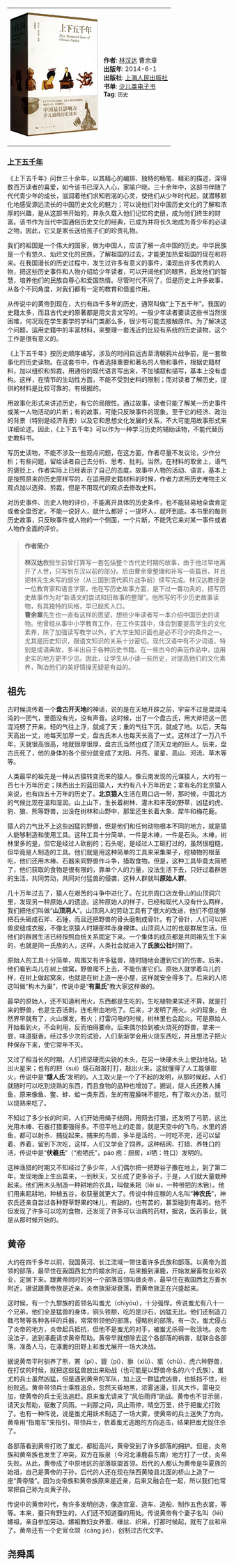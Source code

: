<table>
<tr>
<td>
<img src="/img/books/上下五千年.jpg" width=200px />
</td>
<td>
<p>
<b>作者</b>: <a href="https://book.douban.com/author/4566263/">林汉达</a> 曹余章<br/>
<b>出版年</b>: 2014-6-1<br/>
<b>出版社</b>: <a href="https://book.douban.com/press/2733">上海人民出版社</a>
<br/>
<b>书单</b>: <a href="https://www.douban.com/doulist/17252701/">少儿类电子书</a>
<br/>
<b>Tag</b>: <code>历史</code> <br/>
</p>
</td>
</tr>
</table>

### [上下五千年](https://book.douban.com/subject/26256572/)<!-- {docsify-ignore} -->

《上下五千年》问世三十余年，以其精心的编排、独特的畅笔、精彩的描述，深得数百万读者的喜爱，如今该书已深入人心，家喻户晓。三十余年中，这部书伴随了代代青少年的成长，滋润着他们求知若渴的心灵，使他们从少年时代起，就潜移默化地感受源远流长的中国历史文化的魅力；可以说他们对中国历史文化的了解和浓厚的兴趣，是从这部书开始的，并永久载入他们记忆的史册，成为他们终生的财富。该书作为当代中国通俗历史文化的经典，已成为并将长久地成为青少年的必读之物，因此，它又是家长送给孩子们的珍贵礼物。

我们的祖国是一个伟大的国家，做为中国人，应该了解一点中国的历史。中华民族是一个有悠久、灿烂文化的民族，了解祖国的过去，才能更加热爱祖国的现在和将来。在我国漫长的历史过程中，发生过许多有意义的事件，涌现出许多优秀的人物，把这些历史事件和人物介绍给少年读者，可以开阔他们的眼界，启发他们的智慧，培养他们的民族自尊心和爱国热情。尽管时代不同了，但是历史上许多故事，从各个不同角度，对我们都有一定的教育和借鉴作用。

从传说中的黄帝到现在，大约有四千多年的历史，通常叫做“上下五千年”。我国的史籍太多，而且古代史的原著都是用文言文写的。一般少年读者要读这些书当然很困难，何况现在学生要学的学科门类那么多，很少有可能去接触原作。为了解决这个问题，运用史籍中的丰富材料，来整理一套浅近的比较有系统的历史读物，这个工作是很有意义的。

《上下五千年》按历史顺序编写，涉及的时间自远古至清朝鸦片战争前，是一套故事化的历史读物。在这套书中，作者选择重要和著名的人物和事件，根据史籍材料，加以组织和剪裁，用通俗的现代语言写出来，不加铺叙和描写，基本上没有虚构。这样，在情节的生动性方面，不能不受到史料的限制；而对读者了解历史，提供的材料是比较可靠的，有根据的。

用故事化形式来讲述历史，有它的局限性。通过故事，读者只能了解某一历史事件或某一人物活动的片断；有的故事，可能只反映事件的现象。至于它的经济、政治的背景（特别是经济背景）以及它和思想文化发展的关系，不大可能用故事形式来详细论述。因此，《上下五千年》可以作为一种学习历史的辅助读物，不能代替历史教科书。

写历史读物，不能不涉及一些观点问题，在这方面，作者尽量不发议论，少作分析；有些问题，留给读者自己去分析、思考、批判。当然，在材料的取舍上，语气的褒贬上，作者实际上已经表示了自己的态度。故事中人物的活动、语言，基本上是按照原来的历史原样写的，在运用原史籍材料的时候，作者力求用历史唯物主义观点加以选择、剪裁，但是不用现代的观点去修改史料。

对历史事件、历史人物的评价，不能离开具体的历史条件，也不能轻易地全盘肯定或者全盘否定。不能一说好人，就什么都好；一提坏人，就坏到底。本书里的每则历史故事，只反映事件或人物的一个侧面，一个片断，不能凭它来对某一事件或者人物作全面的评价。

>#### 作者简介<!-- {docsify-ignore} -->
>**林汉达**教授生前曾打算写一套包括整个古代史时期的故事，由于他过早地离开了人世，只写到东汉以前的部分。后由曹余章整理和补写一些篇目，并且把林先生未写的部分（从三国到清代鸦片战争前）续写完成。林汉达教授是一位教育家和语言学家，他在写历史故事方面，是下过一番功夫的，把写历史故事作为对“新语文的尝试和旧故事的整理”。他所写的不少历史故事读物，有其独特的风格，早已脍炙人口。  
>**曹余章**先生也一直有这样的愿望，想给少年读者写一本介绍中国历史的读物。他曾经从事中小学教育工作，在工作实践中，体会到要提高学生的文化素养，除了加强读写教学以外，扩大学生知识面也是必不可少的条件之一。尤其是历史知识，跟语文知识的关系十分密切。现代汉语中有不少词语，特别是成语典故，多半出自于各种历史书籍。在一些古今的典范作品中，运用史实的地方更不少见。因此，让学生从小读一些历史，对提高他们的文化素养，陶冶他们的美好情操无疑是有益的。  

## 祖先

古时候流传着一个**盘古开天地**的神话，说的是在天地开辟之前，宇宙不过是混混沌沌的一团气，里面没有光，没有声音。这时候，出了一个盘古氏，用大斧把这一团混沌劈了开来。轻的气往上浮，就成了天；重的气往下沉，就成了地。以后，天每天高出一丈，地每天加厚一丈，盘古氏本人也每天长高了一丈。这样过了一万八千年，天就很高很高，地就很厚很厚，盘古氏当然也成了顶天立地的巨人。后来，盘古氏死了，他的身体的各个部分就变成了太阳、月亮、星星、高山、河流、草木等等。

人类最早的祖先是一种从古猿转变而来的猿人。像云南发现的元谋猿人，大约有一百七十万年历史；陕西出土的蓝田猿人，大约有八十万年历史；拿有名的北京猿人来说，也有四五十万年的历史了。**北京猿人**生活在周口店一带，那时候，中国北方的气候比现在温和湿润。山上山下，生长着树林、灌木和丰茂的野草，凶猛的虎、豹、狼、熊等野兽，出没在树林和山野中，那里还生长着大象、犀牛和梅花鹿。

猿人的力气比不上这些凶猛的野兽，但是他们和任何动物根本不同的地方，就是猿人能够制造和使用工具。这种工具十分简单，一件是木棒，一件是石头。木棒，树林里多的是，但它是经过人砍削的；石头呢，是经过人工砸打过的，虽然很粗糙，但毕竟是人制造的工具。他们就是用这种简单的工具来采集果子，挖植物的根茎吃，他们还用木棒、石器来同野兽作斗争，猎取食物。但是，这种工具毕竟太简陋了，他们获取的食物是很有限的，靠单个人的力量，没法生活下去，只好过着群居的生活，共同劳动，共同对付猛兽的侵袭，这种人群就叫**原始人群**。

几十万年过去了，猿人在艰苦的斗争中进化了。在北京周口店龙骨山的山顶洞穴里，发现另一种原始人的遗迹。这种原始人的样子，已经和现代人没有什么两样，我们把他们叫做“**山顶洞人**”。山顶洞人的劳动工具有了很大的改进，他们不但能够把石头砸成石斧、石锤，而且还把野兽的骨头磨制成骨针。有了骨针，人们可以把兽皮缝成衣服，不像北京猿人时期那样赤身裸体。山顶洞人过的也是群居生活，但他们的群居生活已经按照血统关系固定下来。一个集体的成员都是共同祖先生下来的，也就是同一氏族的人，这样，人类社会就进入了**氏族公社**时期了。

原始人的工具十分简单，周围又有许多猛兽，随时随地会遭到它们的伤害。后来，他们看到鸟儿在树上做窝，野兽爬不上去，不能伤害它们。原始人就学着鸟儿的样，在树上做起窝来，也就是在树上造一座小屋，这样就安全得多了。后来的人把这叫做“构木为巢”，传说中是“**有巢氏**”教大家这样做的。

最早的原始人，还不知道利用火，东西都是生吃的，生吃植物果实还不算，就是打来的野兽，也是生吞活剥，连毛带血地吃了。后来，才发明了用火。火的现象，自然界早就有了，火山爆发，有火；打雷闪电的时候，树林里也会起火。可是原始人开始看到火，不会利用，反而怕得要命。后来偶尔捡到被火烧死的野兽，拿来一尝，味道挺香。经过多少次的试验，人们渐渐学会用火烧东西吃，并且想法子把火种保存下来，使它常年不灭。

又过了相当长的时期，人们把坚硬而尖锐的木头，在另一块硬木头上使劲地钻，钻出火星来；也有的把（suì）燧石敲敲打打，敲出火来。这就懂得了人工能够取火，传说中是“**燧人氏**”发明的。人工取火是一个了不起的发明，从那时候起，人们就随时可以吃到烧熟的东西，而且食物的品种也增加了。据说，燧人氏还教人捕鱼，原来像鱼、鳖、蚌、蛤一类东西，生的有腥臊味不能吃，有了取火办法，就可以烧熟来吃了。

不知过了多少长的时间，人们开始用绳子结网，用网去打猎，还发明了弓箭，这比光用木棒、石器打猎要强得多。不但平地上的走兽，就是天空中的飞鸟，水里的游鱼，都可以射杀、捕捉起来。捕来的鸟兽，多半是活的，一时吃不完，还可以留着、养着，留到下次吃，这样，人们又学会了饲养。这种结网、打猎、养牲口的活，传说中是“**伏羲氏**”（“庖牺氏”，páo 庖：厨房，xī牺：牲口）发明的。

这种渔猎的时期又不知经过了多少年，人们偶尔把一把野谷子撒在地上，到了第二年，发现地面上生出苗来，一到秋天，又长成了更多谷子，于是，人们就大量栽种起来。他们用木头制造一种耕地的农具，叫做耒耜（lěi sì，一种带把的木锹）。他们用耒耜耕地，种植五谷，收获量就更大了。传说中种庄稼的人名叫“**神农氏**”，神农氏还亲自尝过各种野草野果的味儿，有甜的，也有苦的，甚至碰到有毒的。他不但发现了许多可以吃的食物，还发现了许多可以治病的药材，据说，医药事业，就是从那时候开始的。

## 黄帝

大约在四千多年以前，我国黄河、长江流域一带住着许多氏族和部落。以黄帝为首领的部落，最早住在我国西北方的姬水附近，后来搬到涿鹿，开始发展畜牧业和农业，定居下来。跟黄帝同时的另一个部落首领叫做炎帝，最早住在我国西北方姜水附近，据说跟黄帝族是近亲。炎帝族渐渐衰落，而黄帝族正在兴盛起来。

这时候，有一个九黎族的首领名叫蚩尤（chīyóu），十分强悍。传说蚩尤有八十一个兄弟，他们全是猛兽的身体，铜头铁额，吃的是沙石，凶猛无比。他们还制造刀戟弓弩等各种各样的兵器，常常带领他的部落，侵略别的部落。有一次，蚩尤侵占了炎帝的地方，炎帝起兵抵抗，但他不是蚩尤的对手，被蚩尤杀得一败涂地。炎帝没法子，逃到涿鹿请求黄帝帮助。黄帝早就想除去这个各部落的祸害，就联合各部落，准备人马，在涿鹿的田野上和蚩尤展开一场大决战。

据说黄帝平时驯养了熊、罴（pí）、貔（pí）、貅（xiū）、䝙（chū）、虎六种野兽，在打仗的时候，就把这些猛兽放出来助战（也可能是以野兽命名的六个氏族）。蚩尤的兵士虽然凶猛，但是遇到黄帝的军队，加上这一群猛虎凶兽，也抵挡不住，纷纷败逃。黄帝带领兵士乘胜追杀，忽然天昏地黑，浓雾迷漫，狂风大作，雷电交加，使黄帝的兵士无法追赶。原来蚩尤请来了“风伯雨师”助战。黄帝也不甘示弱，请天女帮助，驱散了风雨。一刹那之间，风止雨停，晴空万里，终于把蚩尤打败了。也有一种传说，说是蚩尤用妖术制造了一场大雾，使黄帝的兵士迷失了方向。黄帝用“指南车”来指引，带领兵士，依着蚩尤逃跑的方向追击，结果把蚩尤捉住杀了。

各部落看到黄帝打败了蚩尤，都挺高兴，黄帝受到了许多部落的拥护。但是，炎帝族和黄帝族也发生了冲突，双方在阪泉（今河北涿鹿县东南）地方打了一仗，炎帝失败。从此，黄帝成了中原地区的部落联盟首领。后代的人都认为黄帝是华夏族的始祖，自己是黄帝的子孙，后代的人还在现在陕西黄陵县北面的桥山上造了一座“黄帝陵”。因为炎帝族和黄帝族原来是近亲，后来又融合在一起，所以我们也常常把自己称为炎黄子孙。

传说中的黄帝时代，有许多发明创造，像造宫室、造车、造船、制作五色衣裳，等等。本来，蚕只有野生的，人们还不知道蚕的用处。传说黄帝有个妻子名叫（léi）嫘祖，亲自参加劳动。嫘祖教妇女养蚕、缫丝、织帛，打那时候起，就有了丝和帛了。黄帝还有一个史官仓颉（cānɡ jié），创制过古代文字。

## 尧舜禹

